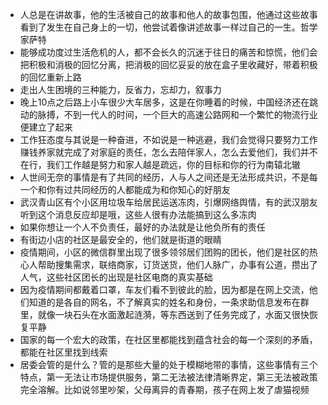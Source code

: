 

- 人总是在讲故事，他的生活被自己的故事和他人的故事包围，他通过这些故事看到了发生在自己身上的一切，他尝试着像讲述故事一样过自己的一生。哲学家萨特
- 能够成功度过生活危机的人，都不会长久的沉迷于往日的痛苦和惊慌，他们会把积极和消极的回忆分离，把消极的回忆妥妥的放在盒子里收藏好，带着积极的回忆重新上路
- 走出人生困境的三种能力，反省力，忘却力，叙事力
- 晚上10点之后路上小车很少大车居多，这是在你睡着的时候，中国经济还在跳动的脉搏，不到一代人的时间，一个巨大的高速公路网和一个繁忙的物流行业便建立了起来
- 工作狂态度与其说是一种奋进，不如说是一种逃避，我们会觉得只要努力工作赚钱养家就完成了对家庭的责任，怎么去陪伴家人，怎么去爱他们，我们并不在行，我们工作越是努力和家人越是疏远，你的目标和你的行为南辕北辙
- 人世间无奈的事情是有了共同的经历，人与人之间还是无法形成共识，不是每一个和你有过共同经历的人都能成为和你知心的好朋友
- 武汉青山区有个小区用垃圾车给居民运送冻肉，引爆网络舆情，有的武汉朋友听到这个消息反应却是哦，这些人很有办法能搞到这么多冻肉
- 如果你想让一个人不负责任，最好的办法就是让他负所有的责任
- 有街边小店的社区是最安全的，他们就是街道的眼睛
- 疫情期间，小区的微信群里出现了很多领邻居们团购的团长，他们是社区的热心人帮助搜集需求，联络商家，订货送货，他们人脉广，办事有公道，攒出了人气，这些社区团长的出现是社区电商的真实基础
- 因为疫情期间都戴着口罩，车友们看不到彼此的脸，因为都是在网上交流，他们知道的是各自的网名，不了解真实的姓名和身份，一条求助信息发布在群里，就像一块石头在水面激起涟漪，等东西送到了任务完成了，水面又很快恢复平静
- 国家的每一个宏大的政策，在社区里都能找到蕴含社会的每一个深刻的矛盾，都能在社区里找到线索
- 居委会管的是什么？管的是那些大量的处于模糊地带的事情，这些事情有三个特点，第一无法让市场提供服务，第二无法被法律清晰界定，第三无法被政策完全溶解。比如说邻里吵架，父母离异的青春期，孩子在网上发了虐猫视频